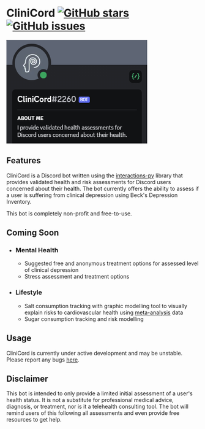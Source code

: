 # CliniCord [![GitHub stars](https://img.shields.io/github/stars/purge-dev/clinicord)](https://github.com/purge-dev/CliniCord/stargazers) [![GitHub issues](https://img.shields.io/github/issues/purge-dev/clinicord)](https://github.com/purge-dev/CliniCord/issues)
![CliniCord](https://raw.githubusercontent.com/purge-dev/CliniCord/main/assets/about.png)

## Features

CliniCord is a Discord bot written using the [interactions-py](https://github.com/interactions-py/interactions.py) library that provides validated health and risk assessments for Discord users concerned about their health. The bot currently offers the ability to assess if a user is suffering from clinical depression using Beck's Depression Inventory. 

This bot is completely non-profit and free-to-use.

## Coming Soon
* ### Mental Health
  * Suggested free and anonymous treatment options for assessed level of clinical depression
  * Stress assessment and treatment options
  
* ### Lifestyle
  * Salt consumption tracking with graphic modelling tool to visually explain risks to cardiovascular health using [meta-analysis](https://www.bmj.com/content/346/bmj.f1325) data
  * Sugar consumption tracking and risk modelling
  
## Usage

CliniCord is currently under active development and may be unstable. Please report any bugs [here](https://github.com/purge-dev/CliniCord/issues).

## Disclaimer

This bot is intended to only provide a limited initial assessment of a user's health status. It is not a substitute for professional medical advice, diagnosis, or treatment, nor is it a telehealth consulting tool. The bot will remind users of this following all assessments and even provide free resources to get help.
